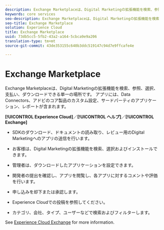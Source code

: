 ```yaml
---
description: Exchange Marketplaceは、Digital Marketingの拡張機能を検索、参照、選択、支払い、ダウンロードできる単一の場所です。 アプリには、Data Connectors、アドビのコア製品のカスタム設定、サードパーティのアプリケーション、レポートが含まれます。
keywords: core services
seo-description: Exchange Marketplaceは、Digital Marketingの拡張機能を検索、参照、選択、支払い、ダウンロードできる単一の場所です。 アプリには、Data Connectors、アドビのコア製品のカスタム設定、サードパーティのアプリケーション、レポートが含まれます。
seo-title: Exchange Marketplace
solution: Experience Cloud
title: Exchange Marketplace
uuid: 73db5cc5-5fb2-43a2-a164-5cbca9e9a206
translation-type: tm+mt
source-git-commit: 43de353155c640b3ddc519147c94d7e9ffcafe4e

---
```



# Exchange Marketplace

Exchange Marketplaceは、Digital Marketingの拡張機能を検索、参照、選択、支払い、ダウンロードできる単一の場所です。 アプリには、Data Connectors、アドビのコア製品のカスタム設定、サードパーティのアプリケーション、レポートが含まれます。

**[!UICONTROL Experience Cloud]**／**[!UICONTROL ヘルプ]**／**[!UICONTROL Exchange]**

* SDKのダウンロード、ドキュメントの読み取り、レビュー用のDigital Marketingへのアプリの送信を行います。

* お客様は、Digital Marketingの拡張機能を検索、選択およびインストールできます。

* 管理者は、ダウンロードしたアプリケーションを設定できます。

* 開発者の提出を確認し、アプリを閲覧し、各アプリに対するコメントや評価を行います。

* 申し込みを却下または承認します。

* Experience Cloudでの投稿を参照してください。

* カテゴリ、会社、タイプ、ユーザーなどで検索およびフィルターします。

See [Experience Cloud Exchange](https://exchange.adobe.com/experiencecloud.html) for more information.
